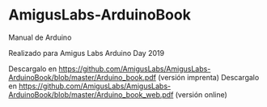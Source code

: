 # AmigusLabs-ArduinoBook
Manual de Arduino

Realizado para Amigus Labs Arduino Day 2019

Descargalo en https://github.com/AmigusLabs/AmigusLabs-ArduinoBook/blob/master/Arduino_book.pdf (versión imprenta)
Descargalo en https://github.com/AmigusLabs/AmigusLabs-ArduinoBook/blob/master/Arduino_book_web.pdf (versión online)
